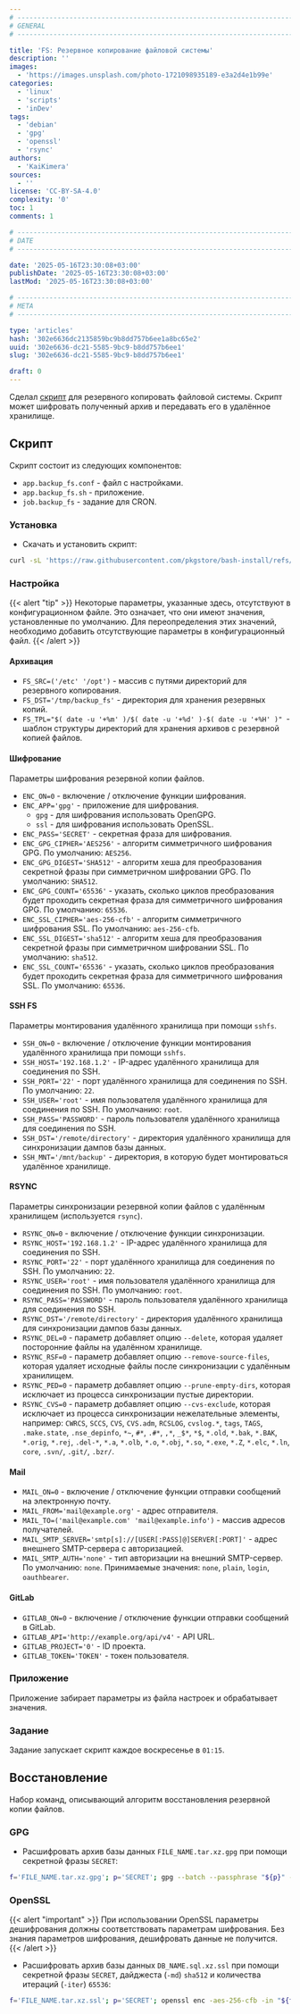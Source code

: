 ```yaml
---
# -------------------------------------------------------------------------------------------------------------------- #
# GENERAL
# -------------------------------------------------------------------------------------------------------------------- #

title: 'FS: Резервное копирование файловой системы'
description: ''
images:
  - 'https://images.unsplash.com/photo-1721098935189-e3a2d4e1b99e'
categories:
  - 'linux'
  - 'scripts'
  - 'inDev'
tags:
  - 'debian'
  - 'gpg'
  - 'openssl'
  - 'rsync'
authors:
  - 'KaiKimera'
sources:
  - ''
license: 'CC-BY-SA-4.0'
complexity: '0'
toc: 1
comments: 1

# -------------------------------------------------------------------------------------------------------------------- #
# DATE
# -------------------------------------------------------------------------------------------------------------------- #

date: '2025-05-16T23:30:08+03:00'
publishDate: '2025-05-16T23:30:08+03:00'
lastMod: '2025-05-16T23:30:08+03:00'

# -------------------------------------------------------------------------------------------------------------------- #
# META
# -------------------------------------------------------------------------------------------------------------------- #

type: 'articles'
hash: '302e6636dc2135859bc9b8dd757b6ee1a8bc65e2'
uuid: '302e6636-dc21-5585-9bc9-b8dd757b6ee1'
slug: '302e6636-dc21-5585-9bc9-b8dd757b6ee1'

draft: 0
---
```


Сделал [скрипт](https://github.com/pkgstore/bash-backup-fs) для резервного копировать файловой системы. Скрипт может шифровать полученный архив и передавать его в удалённое хранилище.

<!--more-->

## Скрипт

Скрипт состоит из следующих компонентов:

- `app.backup_fs.conf` - файл с настройками.
- `app.backup_fs.sh` - приложение.
- `job.backup_fs` - задание для CRON.

### Установка

- Скачать и установить скрипт:

```bash
curl -sL 'https://raw.githubusercontent.com/pkgstore/bash-install/refs/heads/main/install.sh' | bash -s -- '/root/apps/backup' 'bash-backup-fs' 'main'
```

### Настройка

{{< alert "tip" >}}
Некоторые параметры, указанные здесь, отсутствуют в конфигурационном файле. Это означает, что они имеют значения, установленные по умолчанию. Для переопределения этих значений, необходимо добавить отсутствующие параметры в конфигурационный файл.
{{< /alert >}}

#### Архивация

- `FS_SRC=('/etc' '/opt')` - массив с путями директорий для резервного копирования.
- `FS_DST='/tmp/backup_fs'` - директория для хранения резервных копий.
- `FS_TPL="$( date -u '+%m' )/$( date -u '+%d' )-$( date -u '+%H' )" `- шаблон структуры директорий для хранения архивов с резервной копией файлов.

#### Шифрование

Параметры шифрования резервной копии файлов.

- `ENC_ON=0` - включение / отключение функции шифрования.
- `ENC_APP='gpg'` - приложение для шифрования.
  - `gpg` - для шифрования использовать OpenGPG.
  - `ssl` - для шифрования использовать OpenSSL.
- `ENC_PASS='SECRET'` - секретная фраза для шифрования.
- `ENC_GPG_CIPHER='AES256'` - алгоритм симметричного шифрования GPG. По умолчанию: `AES256`.
- `ENC_GPG_DIGEST='SHA512'` - алгоритм хеша для преобразования секретной фразы при симметричном шифровании GPG. По умолчанию: `SHA512`.
- `ENC_GPG_COUNT='65536'` - указать, сколько циклов преобразования будет проходить секретная фраза для симметричного шифрования GPG. По умолчанию: `65536`.
- `ENC_SSL_CIPHER='aes-256-cfb'` - алгоритм симметричного шифрования SSL. По умолчанию: `aes-256-cfb`.
- `ENC_SSL_DIGEST='sha512'` - алгоритм хеша для преобразования секретной фразы при симметричном шифровании SSL. По умолчанию: `sha512`.
- `ENC_SSL_COUNT='65536'` - указать, сколько циклов преобразования будет проходить секретная фраза для симметричного шифрования SSL. По умолчанию: `65536`.

#### SSH FS

Параметры монтирования удалённого хранилища при помощи `sshfs`.

- `SSH_ON=0` - включение / отключение функции монтирования удалённого хранилища при помощи `sshfs`.
- `SSH_HOST='192.168.1.2'` - IP-адрес удалённого хранилища для соединения по SSH.
- `SSH_PORT='22'` - порт удалённого хранилища для соединения по SSH. По умолчанию: `22`.
- `SSH_USER='root'` - имя пользователя удалённого хранилища для соединения по SSH. По умолчанию: `root`.
- `SSH_PASS='PASSWORD'` - пароль пользователя удалённого хранилища для соединения по SSH.
- `SSH_DST='/remote/directory'` - директория удалённого хранилища для синхронизации дампов базы данных.
- `SSH_MNT='/mnt/backup'` - директория, в которую будет монтироваться удалённое хранилище.

#### RSYNC

Параметры синхронизации резервной копии файлов с удалённым хранилищем (используется `rsync`).

- `RSYNC_ON=0` - включение / отключение функции синхронизации.
- `RSYNC_HOST='192.168.1.2'` - IP-адрес удалённого хранилища для соединения по SSH.
- `RSYNC_PORT='22'` - порт удалённого хранилища для соединения по SSH. По умолчанию: `22`.
- `RSYNC_USER='root'` - имя пользователя удалённого хранилища для соединения по SSH. По умолчанию: `root`.
- `RSYNC_PASS='PASSWORD'` - пароль пользователя удалённого хранилища для соединения по SSH.
- `RSYNC_DST='/remote/directory'` - директория удалённого хранилища для синхронизации дампов базы данных.
- `RSYNC_DEL=0` - параметр добавляет опцию `--delete`, которая удаляет посторонние файлы на удалённом хранилище.
- `RSYNC_RSF=0` - параметр добавляет опцию `--remove-source-files`, которая удаляет исходные файлы после синхронизации с удалённым хранилищем.
- `RSYNC_PED=0` - параметр добавляет опцию `--prune-empty-dirs`, которая исключает из процесса синхронизации пустые директории.
- `RSYNC_CVS=0` - параметр добавляет опцию `--cvs-exclude`, которая исключает из процесса синхронизации нежелательные элементы, например: `CWRCS`, `SCCS`, `CVS`, `CVS.adm`, `RCSLOG`, `cvslog.*`, `tags`, `TAGS`, `.make.state`, `.nse_depinfo`, `*~`, `#*`, `.#*`, `,*`, `_$*`, `*$`, `*.old`, `*.bak`, `*.BAK`, `*.orig`, `*.rej`, `.del-*`, `*.a`, `*.olb`, `*.o`, `*.obj`, `*.so`, `*.exe`, `*.Z`, `*.elc`, `*.ln`, `core`, `.svn/`, `.git/`, `.bzr/`.

#### Mail

- `MAIL_ON=0` - включение / отключение функции отправки сообщений на электронную почту.
- `MAIL_FROM='mail@example.org'` - адрес отправителя.
- `MAIL_TO=('mail@example.com' 'mail@example.info')` - массив адресов получателей.
- `MAIL_SMTP_SERVER='smtp[s]://[USER[:PASS]@]SERVER[:PORT]'` - адрес внешнего SMTP-сервера с авторизацией.
- `MAIL_SMTP_AUTH='none'` - тип авторизации на внешний SMTP-сервер. По умолчанию: `none`. Принимаемые значения: `none`, `plain`, `login`, `oauthbearer`.

#### GitLab

- `GITLAB_ON=0` - включение / отключение функции отправки сообщений в GitLab.
- `GITLAB_API='http://example.org/api/v4'` - API URL.
- `GITLAB_PROJECT='0'` - ID проекта.
- `GITLAB_TOKEN='TOKEN'` - токен пользователя.

### Приложение

Приложение забирает параметры из файла настроек и обрабатывает значения.

### Задание

Задание запускает скрипт каждое воскресенье в `01:15`.

## Восстановление

Набор команд, описывающий алгоритм восстановления резервной копии файлов.

### GPG

- Расшифровать архив базы данных `FILE_NAME.tar.xz.gpg` при помощи секретной фразы `SECRET`:

```bash
f='FILE_NAME.tar.xz.gpg'; p='SECRET'; gpg --batch --passphrase "${p}" --output "${f%.*}" --decrypt "${f}"
```

### OpenSSL

{{< alert "important" >}}
При использовании OpenSSL параметры дешифрования должны соответствовать параметрам шифрования. Без знания параметров шифрования, дешифровать данные не получится.
{{< /alert >}}

- Расшифровать архив базы данных `DB_NAME.sql.xz.ssl` при помощи секретной фразы `SECRET`, дайджеста (`-md`) `sha512` и количества итераций (`-iter`) `65536`:

```bash
f='FILE_NAME.tar.xz.ssl'; p='SECRET'; openssl enc -aes-256-cfb -in "${f}" -out "${f%.*}" -pass "pass:${p}" -d -md 'sha512' -iter '65536' -salt -pbkdf2
```
